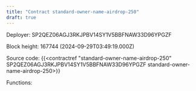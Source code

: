 ```yaml
---
title: "Contract standard-owner-name-airdrop-250"
draft: true
---
```

Deployer: SP2QEZ06AGJ3RKJPBV14SY1V5BBFNAW33D96YPGZF


 



Block height: 167744 (2024-09-29T03:49:19.000Z)

Source code: {{<contractref "standard-owner-name-airdrop-250" SP2QEZ06AGJ3RKJPBV14SY1V5BBFNAW33D96YPGZF standard-owner-name-airdrop-250>}}

Functions:



